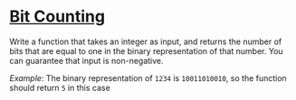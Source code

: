 # [Bit Counting](https://www.codewars.com/kata/526571aae218b8ee490006f4)

Write a function that takes an integer as input, and returns the number of bits that are equal to one in the binary representation of that number. You can guarantee that input is non-negative.

_Example_: The binary representation of `1234` is `10011010010`, so the function should return `5` in this case